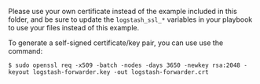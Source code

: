 Please use your own certificate instead of the example included in this folder, and be sure to update the `logstash_ssl_*` variables in your playbook to use your files instead of this example.

To generate a self-signed certificate/key pair, you can use use the command:

    $ sudo openssl req -x509 -batch -nodes -days 3650 -newkey rsa:2048 -keyout logstash-forwarder.key -out logstash-forwarder.crt
